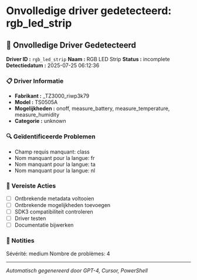 # Onvolledige driver gedetecteerd: rgb_led_strip

## 🚨 Onvolledige Driver Gedetecteerd

**Driver ID :** `rgb_led_strip`
**Naam :** RGB LED Strip
**Status :** incomplete
**Detectiedatum :** 2025-07-25 06:12:36

### 📋 Driver Informatie
- **Fabrikant :** _TZ3000_riwp3k79
- **Model :** TS0505A
- **Mogelijkheden :** onoff, measure_battery, measure_temperature, measure_humidity
- **Categorie :** unknown

### 🔍 Geïdentificeerde Problemen
- Champ requis manquant: class
- Nom manquant pour la langue: fr
- Nom manquant pour la langue: ta
- Nom manquant pour la langue: nl

### 🎯 Vereiste Acties
- [ ] Ontbrekende metadata voltooien
- [ ] Ontbrekende mogelijkheden toevoegen
- [ ] SDK3 compatibiliteit controleren
- [ ] Driver testen
- [ ] Documentatie bijwerken

### 📝 Notities
Sévérité: medium
Nombre de problèmes: 4

---
*Automatisch gegenereerd door GPT-4, Cursor, PowerShell*

